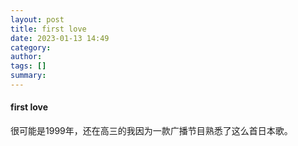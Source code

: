```yaml
---
layout: post
title: first love
date: 2023-01-13 14:49
category: 
author: 
tags: []
summary: 
---
```


#### first love
很可能是1999年，还在高三的我因为一款广播节目熟悉了这么首日本歌。  

